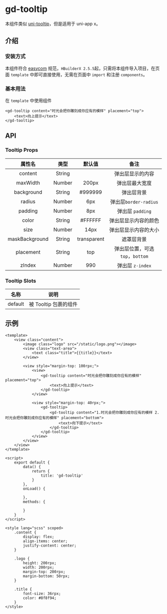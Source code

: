 # gd-tooltip

本组件类似 [uni-tooltip](https://uniapp.dcloud.net.cn/component/uniui/uni-tooltip.html)，但是适用于 uni-app x。

## 介绍

### 安装方式

本组件符合 [easycom](https://uniapp.dcloud.io/collocation/pages?id=easycom) 规范，`HBuilderX 2.5.5`起，只需将本组件导入项目，在页面 `template` 中即可直接使用，无需在页面中 `import` 和注册 `components`。

### 基本用法

在  `template`  中使用组件

```vue
<gd-tooltip content="时光会把你雕刻成你应有的模样" placement="top">
    <text>向上提示</text>
</gd-tooltip>
```

## API

### Tooltip Props

|     属性名     |  类型  |   默认值    |               备注               |
| :------------: | :----: | :---------: | :------------------------------: |
|    content     | String |             |         弹出层显示的内容         |
|    maxWidth    | Number |    200px    |          弹出层最大宽度          |
|   background   | String |   #999999   |            弹出层背景            |
|     radius     | Number |     6px     |      弹出层`border-radius`       |
|    padding     | Number |     8px     |         弹出层 `padding`         |
|     color      | String |   #FFFFFF   |       弹出层显示内容的颜色       |
|      size      | Number |    14px     |       弹出层显示内容的大小       |
| maskBackground | String | transparent |            遮罩层背景            |
|   placement    | String |     top     | 弹出层位置，可选 `top`，`bottom` |
|     zIndex     | Number |     990     |         弹出层 `z-index`         |

### Tooltip Slots

|  名称   |         说明          |
| :-----: | :-------------------: |
| default | 被 Tooltip 包裹的组件 |

## 示例

```vue
<template>
	<view class="content">
		<image class="logo" src="/static/logo.png"></image>
		<view class="text-area">
			<text class="title">{{title}}</text>
		</view>

		<view style="margin-top: 100rpx;">
			<view>
				<gd-tooltip content="时光会把你雕刻成你应有的模样" placement="top">
					<text>向上提示</text>
				</gd-tooltip>
			</view>

			<view style="margin-top: 40rpx;">
				<gd-tooltip>
					<gd-tooltip content="1.时光会把你雕刻成你应有的模样 2.时光会把你雕刻成你应有的模样" placement="bottom">
						<text>向下提示</text>
					</gd-tooltip>
				</gd-tooltip>
			</view>
		</view>
	</view>
</template>

<script>
	export default {
		data() {
			return {
				title: 'gd-tooltip'
			}
		},
		onLoad() {

		},
		methods: {

		}
	}
</script>

<style lang="scss" scoped>
	.content {
		display: flex;
		align-items: center;
		justify-content: center;
	}

	.logo {
		height: 200rpx;
		width: 200rpx;
		margin-top: 200rpx;
		margin-bottom: 50rpx;
	}

	.title {
		font-size: 36rpx;
		color: #8f8f94;
	}
</style>
```

